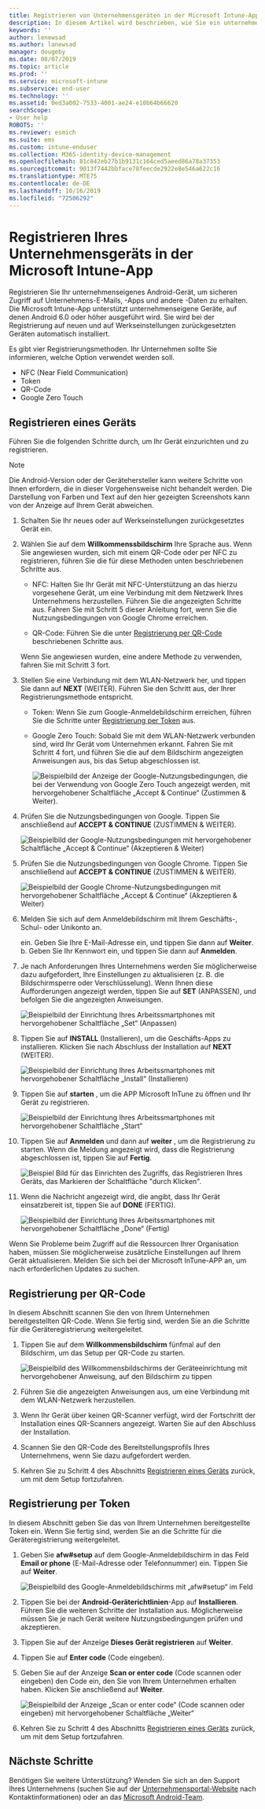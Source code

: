 ```yaml
---
title: Registrieren von Unternehmensgeräten in der Microsoft Intune-App | Microsoft-Dokumentation
description: In diesem Artikel wird beschrieben, wie Sie ein unternehmenseigenes Android-Gerät bei Intune registrieren.
keywords: ''
author: lenewsad
ms.author: lanewsad
manager: dougeby
ms.date: 08/07/2019
ms.topic: article
ms.prod: ''
ms.service: microsoft-intune
ms.subservice: end-user
ms.technology: ''
ms.assetid: 0ed3a002-7533-4001-ae24-e10b64b66620
searchScope:
- User help
ROBOTS: ''
ms.reviewer: esmich
ms.suite: ems
ms.custom: intune-enduser
ms.collection: M365-identity-device-management
ms.openlocfilehash: 81c842eb27b1b9131c164ced5aeed86a78a37353
ms.sourcegitcommit: 9013f7442bbface78feecde2922e8e546a622c16
ms.translationtype: MTE75
ms.contentlocale: de-DE
ms.lasthandoff: 10/16/2019
ms.locfileid: "72506292"
---
```

# <a name="enroll-your-corporate-device-with-the-microsoft-intune-app"></a>Registrieren Ihres Unternehmensgeräts in der Microsoft Intune-App

Registrieren Sie Ihr unternehmenseigenes Android-Gerät, um sicheren Zugriff auf Unternehmens-E-Mails, -Apps und andere -Daten zu erhalten. Die Microsoft Intune-App unterstützt unternehmenseigene Geräte, auf denen Android 6.0 oder höher ausgeführt wird. Sie wird bei der Registrierung auf neuen und auf Werkseinstellungen zurückgesetzten Geräten automatisch installiert. 

Es gibt vier Registrierungsmethoden. Ihr Unternehmen sollte Sie informieren, welche Option verwendet werden soll.
 
* NFC (Near Field Communication)  
* Token  
* QR-Code   
* Google Zero Touch  

## <a name="enroll-device"></a>Registrieren eines Geräts 
Führen Sie die folgenden Schritte durch, um Ihr Gerät einzurichten und zu registrieren.  

> [!NOTE]
> Die Android-Version oder der Gerätehersteller kann weitere Schritte von Ihnen erfordern, die in dieser Vorgehensweise nicht behandelt werden. Die Darstellung von Farben und Text auf den hier gezeigten Screenshots kann von der Anzeige auf Ihrem Gerät abweichen.  

1. Schalten Sie Ihr neues oder auf Werkseinstellungen zurückgesetztes Gerät ein.  
2. Wählen Sie auf dem **Willkommenssbildschirm** Ihre Sprache aus.   Wenn Sie angewiesen wurden, sich mit einem QR-Code oder per NFC zu registrieren, führen Sie die für diese Methoden unten beschriebenen Schritte aus.  
     * NFC: Halten Sie Ihr Gerät mit NFC-Unterstützung an das hierzu vorgesehene Gerät, um eine Verbindung mit dem Netzwerk Ihres Unternehmens herzustellen. Führen Sie die angezeigten Schritte aus. Fahren Sie mit Schritt 5 dieser Anleitung fort, wenn Sie die Nutzungsbedingungen von Google Chrome erreichen.  

     * QR-Code: Führen Sie die unter [Registrierung per QR-Code](#qr-code-enrollment) beschriebenen Schritte aus.  

     Wenn Sie angewiesen wurden, eine andere Methode zu verwenden, fahren Sie mit Schritt 3 fort.    

3. Stellen Sie eine Verbindung mit dem WLAN-Netzwerk her, und tippen Sie dann auf **NEXT** (WEITER). Führen Sie den Schritt aus, der Ihrer Registrierungsmethode entspricht. 

    * Token: Wenn Sie zum Google-Anmeldebildschirm erreichen, führen Sie die Schritte unter [Registrierung per Token](#token-enrollment) aus.  
    * Google Zero Touch: Sobald Sie mit dem WLAN-Netzwerk verbunden sind, wird Ihr Gerät vom Unternehmen erkannt. Fahren Sie mit Schritt 4 fort, und führen Sie die auf dem Bildschirm angezeigten Anweisungen aus, bis das Setup abgeschlossen ist.    
 
       ![Beispielbild der Anzeige der Google-Nutzungsbedingungen, die bei der Verwendung von Google Zero Touch angezeigt werden, mit hervorgehobener Schaltfläche „Accept & Continue“ (Zustimmen & Weiter).](./media/google-zero-touch-intune-app-01.png)   
   
4. Prüfen Sie die Nutzungsbedingungen von Google. Tippen Sie anschließend auf **ACCEPT & CONTINUE** (ZUSTIMMEN & WEITER).  

      ![Beispielbild der Google-Nutzungsbedingungen mit hervorgehobener Schaltfläche „Accept & Continue“ (Akzeptieren & Weiter)](./media/fully-managed-intune-app-04.png)   

6. Prüfen Sie die Nutzungsbedingungen von Google Chrome. Tippen Sie anschließend auf **ACCEPT & CONTINUE** (ZUSTIMMEN & WEITER).  

   ![Beispielbild der Google Chrome-Nutzungsbedingungen mit hervorgehobener Schaltfläche „Accept & Continue“ (Akzeptieren & Weiter)](./media/fully-managed-intune-app-06.png)   

7. Melden Sie sich auf dem Anmeldebildschirm mit Ihrem Geschäfts-, Schul- oder Unikonto an.   

    ein. Geben Sie Ihre E-Mail-Adresse ein, und tippen Sie dann auf **Weiter**.      
    b. Geben Sie Ihr Kennwort ein, und tippen Sie dann auf **Anmelden**.  

8. Je nach Anforderungen Ihres Unternehmens werden Sie möglicherweise dazu aufgefordert, Ihre Einstellungen zu aktualisieren (z. B. die Bildschirmsperre oder Verschlüsselung). Wenn Ihnen diese Aufforderungen angezeigt werden, tippen Sie auf **SET** (ANPASSEN), und befolgen Sie die angezeigten Anweisungen.  

   ![Beispielbild der Einrichtung Ihres Arbeitssmartphones mit hervorgehobener Schaltfläche „Set“ (Anpassen)](./media/fully-managed-intune-app-10.png)   

9. Tippen Sie auf **INSTALL** (Installieren), um die Geschäfts-Apps zu installieren. Klicken Sie nach Abschluss der Installation auf **NEXT** (WEITER).  

   ![Beispielbild der Einrichtung Ihres Arbeitssmartphones mit hervorgehobener Schaltfläche „Install“ (Installieren)](./media/fully-managed-intune-app-11.png)   

10. Tippen Sie auf **starten** , um die APP Microsoft InTune zu öffnen und Ihr Gerät zu registrieren. 

    ![Beispielbild der Einrichtung Ihres Arbeitssmartphones mit hervorgehobener Schaltfläche „Start“](./media/fully-managed-intune-app-17.png)   

11. Tippen Sie auf **Anmelden** und dann auf **weiter** , um die Registrierung zu starten. Wenn die Meldung angezeigt wird, dass die Registrierung abgeschlossen ist, tippen Sie auf **Fertig**.  

    ![Beispiel Bild für das Einrichten des Zugriffs, das Registrieren Ihres Geräts, das Markieren der Schaltfläche "durch Klicken".](./media/fully-managed-intune-app-19.png)   

10. Wenn die Nachricht angezeigt wird, die angibt, dass Ihr Gerät einsatzbereit ist, tippen Sie auf **DONE** (FERTIG).  

    ![Beispielbild der Einrichtung Ihres Arbeitssmartphones mit hervorgehobener Schaltfläche „Done“ (Fertig)](./media/fully-managed-intune-app-18.png)   

Wenn Sie Probleme beim Zugriff auf die Ressourcen Ihrer Organisation haben, müssen Sie möglicherweise zusätzliche Einstellungen auf Ihrem Gerät aktualisieren. Melden Sie sich bei der Microsoft InTune-APP an, um nach erforderlichen Updates zu suchen.   


## <a name="qr-code-enrollment"></a>Registrierung per QR-Code  
In diesem Abschnitt scannen Sie den von Ihrem Unternehmen bereitgestellten QR-Code.  Wenn Sie fertig sind, werden Sie an die Schritte für die Geräteregistrierung weitergeleitet.     
  
1. Tippen Sie auf dem **Willkommensbildschirm** fünfmal auf den Bildschirm, um das Setup per QR-Code zu starten.  

   ![Beispielbild des Willkommensbildschirms der Geräteeinrichtung mit hervorgehobener Anweisung, auf den Bildschirm zu tippen](./media/qr-code-intune-app-01.png)  

2. Führen Sie die angezeigten Anweisungen aus, um eine Verbindung mit dem WLAN-Netzwerk herzustellen.  
3. Wenn Ihr Gerät über keinen QR-Scanner verfügt, wird der Fortschritt der Installation eines QR-Scanners angezeigt. Warten Sie auf den Abschluss der Installation.  
4. Scannen Sie den QR-Code des Bereitstellungsprofils Ihres Unternehmens, wenn Sie dazu aufgefordert werden.  
5. Kehren Sie zu Schritt 4 des Abschnitts [Registrieren eines Geräts](#enroll-device) zurück, um mit dem Setup fortzufahren.  

## <a name="token-enrollment"></a>Registrierung per Token  
In diesem Abschnitt geben Sie das von Ihrem Unternehmen bereitgestellte Token ein. Wenn Sie fertig sind, werden Sie an die Schritte für die Geräteregistrierung weitergeleitet.  

1. Geben Sie **afw#setup** auf dem Google-Anmeldebildschirm in das Feld **Email or phone** (E-Mail-Adresse oder Telefonnummer) ein. Tippen Sie auf **Weiter**. 

   ![Beispielbild des Google-Anmeldebildschirms mit „afw#setup“ im Feld](./media/token-intune-app-01.png)   

2. Tippen Sie bei der **Android-Geräterichtlinien**-App auf **Installieren**. Führen Sie die weiteren Schritte der Installation aus. Möglicherweise müssen Sie je nach Gerät weitere Nutzungsbedingungen prüfen und akzeptieren.    

3. Tippen Sie auf der Anzeige **Dieses Gerät registrieren** auf **Weiter**.  

4. Tippen Sie auf **Enter code** (Code eingeben).  

5. Geben Sie auf der Anzeige **Scan or enter code** (Code scannen oder eingeben) den Code ein, den Sie von Ihrem Unternehmen erhalten haben.  Klicken Sie anschließend auf **Weiter**.  

   ![Beispielbild der Anzeige „Scan or enter code“ (Code scannen oder eingeben) mit hervorgehobener Schaltfläche „Weiter“](./media/token-intune-app-04.png)  

6. Kehren Sie zu Schritt 4 des Abschnitts [Registrieren eines Geräts](#enroll-device) zurück, um mit dem Setup fortzufahren.  



## <a name="next-steps"></a>Nächste Schritte   
Benötigen Sie weitere Unterstützung? Wenden Sie sich an den Support Ihres Unternehmens (suchen Sie auf der [Unternehmensportal-Website](https://go.microsoft.com/fwlink/?linkid=2010980) nach Kontaktinformationen) oder an das <a href="mailto:wintunedroidfbk@microsoft.com?subject=I'm having trouble with enrolling my Android device&body=Describe the issue you're experiencing here.">Microsoft Android-Team</a>.  
